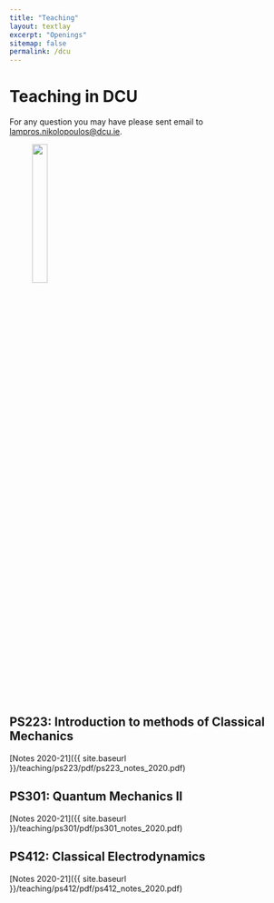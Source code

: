 ```yaml
---
title: "Teaching"
layout: textlay
excerpt: "Openings"
sitemap: false
permalink: /dcu
---
```



# Teaching in DCU

For any question you may have please sent email to [lampros.nikolopoulos@dcu.ie](mailto:lampros.nikolopoulos@dcu.ie). 


<figure>
<img src="{{ site.url }}{{ site.baseurl }}/teaching/images/physics-formulary.jpg" width="25%">
</figure>


## PS223: Introduction to methods of Classical Mechanics

[Notes 2020-21]({{ site.baseurl }}/teaching/ps223/pdf/ps223_notes_2020.pdf)

## PS301: Quantum Mechanics II

[Notes 2020-21]({{ site.baseurl }}/teaching/ps301/pdf/ps301_notes_2020.pdf)

## PS412: Classical Electrodynamics

[Notes 2020-21]({{ site.baseurl }}/teaching/ps412/pdf/ps412_notes_2020.pdf)
